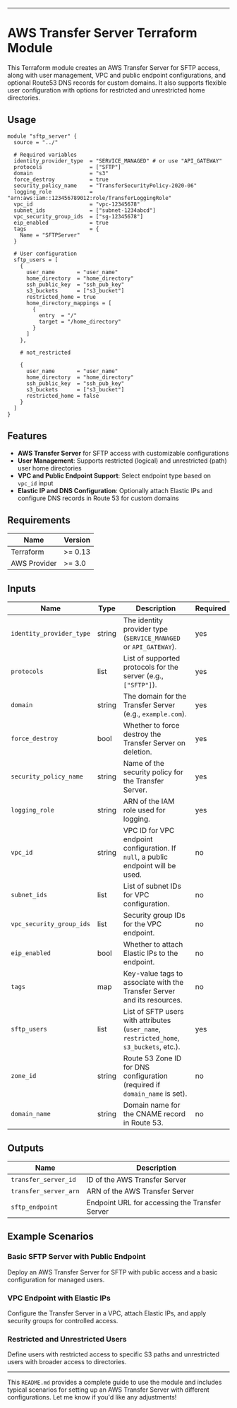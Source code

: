
---

# AWS Transfer Server Terraform Module

This Terraform module creates an AWS Transfer Server for SFTP access, along with user management, VPC and public endpoint configurations, and optional Route53 DNS records for custom domains. It also supports flexible user configuration with options for restricted and unrestricted home directories.

## Usage

```hcl
module "sftp_server" {
  source = "../"

  # Required variables
  identity_provider_type  = "SERVICE_MANAGED" # or use "API_GATEWAY"
  protocols               = ["SFTP"]
  domain                  = "s3"
  force_destroy           = true
  security_policy_name    = "TransferSecurityPolicy-2020-06"
  logging_role            = "arn:aws:iam::123456789012:role/TransferLoggingRole"
  vpc_id                  = "vpc-12345678"
  subnet_ids              = ["subnet-1234abcd"]
  vpc_security_group_ids  = ["sg-12345678"]
  eip_enabled             = true
  tags                    = {
    Name = "SFTPServer"
  }

  # User configuration
  sftp_users = [
    {
      user_name       = "user_name"
      home_directory  = "home_directory"
      ssh_public_key  = "ssh_pub_key"
      s3_buckets      = ["s3_bucket"]
      restricted_home = true
      home_directory_mappings = [
        {
          entry  = "/"
          target = "/home_directory"
        }
      ]
    },

    # not_restricted

    {
      user_name       = "user_name"
      home_directory  = "home_directory"
      ssh_public_key  = "ssh_pub_key"
      s3_buckets      = ["s3_bucket"]
      restricted_home = false
    }
  ]
}
```

## Features

- **AWS Transfer Server** for SFTP access with customizable configurations
- **User Management**: Supports restricted (logical) and unrestricted (path) user home directories
- **VPC and Public Endpoint Support**: Select endpoint type based on `vpc_id` input
- **Elastic IP and DNS Configuration**: Optionally attach Elastic IPs and configure DNS records in Route 53 for custom domains

## Requirements

| Name | Version |
|------|---------|
| Terraform | >= 0.13 |
| AWS Provider | >= 3.0 |

## Inputs

| Name                     | Type    | Description                                                                                 | Required |
|--------------------------|---------|---------------------------------------------------------------------------------------------|----------|
| `identity_provider_type` | string  | The identity provider type (`SERVICE_MANAGED` or `API_GATEWAY`).                            | yes      |
| `protocols`              | list    | List of supported protocols for the server (e.g., `["SFTP"]`).                              | yes      |
| `domain`                 | string  | The domain for the Transfer Server (e.g., `example.com`).                                   | yes      |
| `force_destroy`          | bool    | Whether to force destroy the Transfer Server on deletion.                                   | yes      |
| `security_policy_name`   | string  | Name of the security policy for the Transfer Server.                                        | yes      |
| `logging_role`           | string  | ARN of the IAM role used for logging.                                                       | yes      |
| `vpc_id`                 | string  | VPC ID for VPC endpoint configuration. If `null`, a public endpoint will be used.           | no       |
| `subnet_ids`             | list    | List of subnet IDs for VPC configuration.                                                   | no       |
| `vpc_security_group_ids` | list    | Security group IDs for the VPC endpoint.                                                    | no       |
| `eip_enabled`            | bool    | Whether to attach Elastic IPs to the endpoint.                                              | no       |
| `tags`                   | map     | Key-value tags to associate with the Transfer Server and its resources.                     | no       |
| `sftp_users`             | list    | List of SFTP users with attributes (`user_name`, `restricted_home`, `s3_buckets`, etc.).    | yes      |
| `zone_id`                | string  | Route 53 Zone ID for DNS configuration (required if `domain_name` is set).                  | no       |
| `domain_name`            | string  | Domain name for the CNAME record in Route 53.                                               | no       |

## Outputs

| Name                          | Description                                      |
|-------------------------------|--------------------------------------------------|
| `transfer_server_id`          | ID of the AWS Transfer Server                    |
| `transfer_server_arn`         | ARN of the AWS Transfer Server                   |
| `sftp_endpoint`               | Endpoint URL for accessing the Transfer Server   |

## Example Scenarios

### Basic SFTP Server with Public Endpoint
Deploy an AWS Transfer Server for SFTP with public access and a basic configuration for managed users.

### VPC Endpoint with Elastic IPs
Configure the Transfer Server in a VPC, attach Elastic IPs, and apply security groups for controlled access.

### Restricted and Unrestricted Users
Define users with restricted access to specific S3 paths and unrestricted users with broader access to directories.

---

This `README.md` provides a complete guide to use the module and includes typical scenarios for setting up an AWS Transfer Server with different configurations. Let me know if you'd like any adjustments!